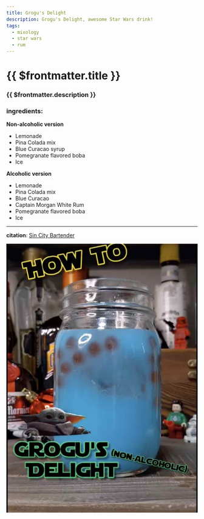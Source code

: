 ```yaml
---
title: Grogu's Delight
description: Grogu's Delight, awesome Star Wars drink!
tags:
  - mixology
  - star wars
  - rum
---
```


# {{ $frontmatter.title }}

### {{ $frontmatter.description }}

### ingredients:

**Non-alcoholic version**
- <MixologyConversion n="5 floz"/> Lemonade
- <MixologyConversion n="0.5 floz"/> Pina Colada mix
- <MixologyConversion n="0.5 floz"/> Blue Curacao syrup
- <MixologyConversion n="1 cup"/> Pomegranate flavored boba
- Ice

**Alcoholic version**
- <MixologyConversion n="5 floz"/> Lemonade
- <MixologyConversion n="0.5 floz"/> Pina Colada mix
- <MixologyConversion n="1 floz"/> Blue Curacao
- <MixologyConversion n="1 floz"/> Captain Morgan White Rum
- <MixologyConversion n="1 cup"/> Pomegranate flavored boba
- Ice

---

**citation**:
[Sin City Bartender](https://www.youtube.com/channel/UCdkyoKJudynBKNIyT_U1XEw)

![image](./image.jpg)
